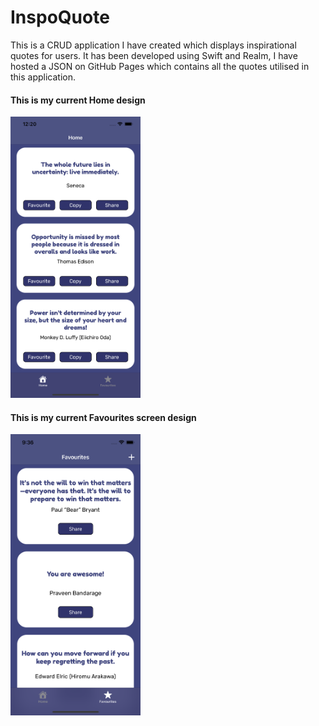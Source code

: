 # InspoQuote
This is a CRUD application I have created which displays inspirational quotes for users. It has been developed using Swift and Realm, I have hosted a JSON on GitHub Pages which contains all the quotes utilised in this application.  

<h4>This is my current Home design</h4>

<img src = "Screenshots/Simulator_Screenshot%20_Home%20-%20Version%201.png" height = 450/>

<h4>This is my current Favourites screen design</h4>

<img src = "Screenshots/Simulator_Screenshot%20_Favourites%20-%20Version%202.png" height = 450/>
